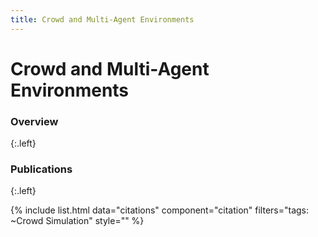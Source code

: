 ```yaml
---
title: Crowd and Multi-Agent Environments
---
```


# Crowd and Multi-Agent Environments

<!-- ![affect2mm](/images/research/affect2mm.png) -->

### Overview
{:.left}


### Publications
{:.left}

{%  include list.html 
    data="citations" 
    component="citation" 
    filters="tags: ~Crowd Simulation"
    style="" 
%}
